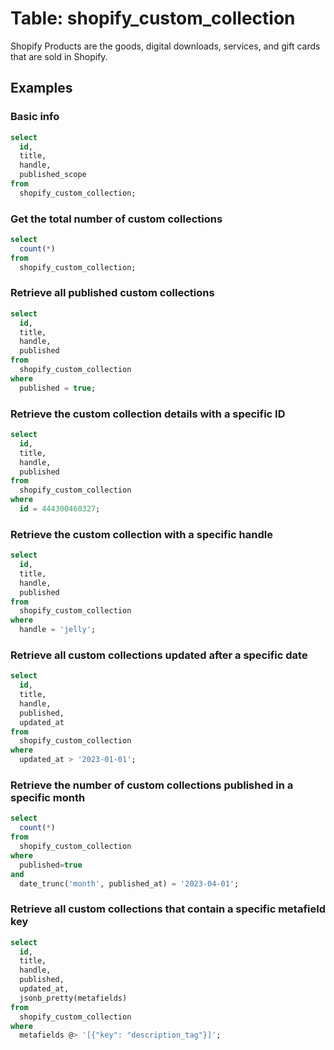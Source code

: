 # Table: shopify_custom_collection

Shopify Products are the goods, digital downloads, services, and gift cards that are sold in Shopify.

## Examples

### Basic info

```sql
select 
  id,
  title,
  handle,
  published_scope
from
  shopify_custom_collection;
```

### Get the total number of custom collections

```sql
select
  count(*)
from 
  shopify_custom_collection;
```

### Retrieve all published custom collections

```sql
select 
  id,
  title,
  handle,
  published 
from
  shopify_custom_collection
where
  published = true;
```

### Retrieve the custom collection details with a specific ID

```sql
select
  id,
  title,
  handle,
  published
from
  shopify_custom_collection
where
  id = 444300460327;
```

### Retrieve the custom collection with a specific handle

```sql
select
  id,
  title,
  handle,
  published
from
  shopify_custom_collection
where
  handle = 'jelly';
```

### Retrieve all custom collections updated after a specific date

```sql
select
  id,
  title,
  handle,
  published,
  updated_at
from 
  shopify_custom_collection
where 
  updated_at > '2023-01-01';
```

### Retrieve the number of custom collections published in a specific month

```sql
select 
  count(*) 
from 
  shopify_custom_collection
where
  published=true
and 
  date_trunc('month', published_at) = '2023-04-01';
```

### Retrieve all custom collections that contain a specific metafield key

```sql
select
  id,
  title,
  handle,
  published,
  updated_at,
  jsonb_pretty(metafields)
from
  shopify_custom_collection
where 
  metafields @> '[{"key": "description_tag"}]';
```
